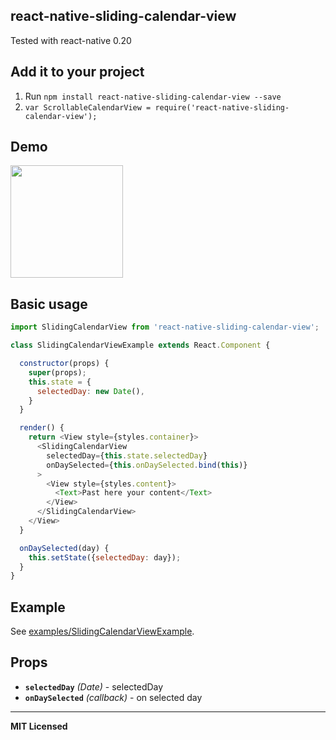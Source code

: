 ## react-native-sliding-calendar-view

Tested with react-native 0.20

## Add it to your project

1. Run `npm install react-native-sliding-calendar-view --save`
2. `var ScrollableCalendarView = require('react-native-sliding-calendar-view');`



## Demo
<a href="https://github.com/Belobobr/react-native-scrollable-calendar-view/blob/master/demo.gif"><img src="https://github.com/Belobobr/react-native-scrollable-calendar-view/blob/master/demo.gif" width="180"></a>

## Basic usage

```javascript
import SlidingCalendarView from 'react-native-sliding-calendar-view';

class SlidingCalendarViewExample extends React.Component {

  constructor(props) {
    super(props);
    this.state = {
      selectedDay: new Date(),
    }
  }

  render() {
    return <View style={styles.container}>
      <SlidingCalendarView
        selectedDay={this.state.selectedDay}
        onDaySelected={this.onDaySelected.bind(this)}
      >
        <View style={styles.content}>
          <Text>Past here your content</Text>
        </View>
      </SlidingCalendarView>
    </View>
  }

  onDaySelected(day) {
    this.setState({selectedDay: day});
  }
}
```

## Example

See
[examples/SlidingCalendarViewExample](https://github.com/Belobobr/react-native-scrollable-calendar-view/tree/master/examples/SlidingCalendarViewExample).

## Props

- **`selectedDay`** _(Date)_ - selectedDay
- **`onDaySelected`**  _(callback)_ - on selected day
---

**MIT Licensed**
